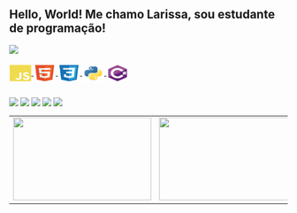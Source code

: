 ## Hello, World! Me chamo Larissa, sou estudante de programação!

<div>
<a href="https://github.com/Lrarissa">
<img loading="lazy" height="180em" src="https://github-readme-stats.vercel.app/api?username=Lrarissa&show_icons=true&theme=dracula&include_all_commits=true&count_private=true"/>
</div>

<div style="display: inline_block"><br>
  <img align="center" alt="Rafa-Js" height="30" width="40" src="https://raw.githubusercontent.com/devicons/devicon/master/icons/javascript/javascript-plain.svg">
  <img align="center" alt="Rafa-HTML" height="30" width="40" src="https://raw.githubusercontent.com/devicons/devicon/master/icons/html5/html5-original.svg">
  <img align="center" alt="Rafa-CSS" height="30" width="40" src="https://raw.githubusercontent.com/devicons/devicon/master/icons/css3/css3-original.svg">
  <img align="center" alt="Rafa-Python" height="30" width="40" src="https://raw.githubusercontent.com/devicons/devicon/master/icons/python/python-original.svg">
  <img align="center" alt="Rafa-Csharp" height="30" width="40" src="https://raw.githubusercontent.com/devicons/devicon/master/icons/csharp/csharp-original.svg">
</div>

##

<div> 
  <a href="https://instagram.com/__lariisouza__" target="_blank"><img src="https://img.shields.io/badge/-Instagram-%23E4405F?style=for-the-badge&logo=instagram&logoColor=white" target="_blank"></a>
 <a href="https://discord.gg/_lrarissa_" target="_blank"><img src="https://img.shields.io/badge/Discord-7289DA?style=for-the-badge&logo=discord&logoColor=white" target="_blank"></a> 
  <a href = "mailto:larissa.iranilda@hotmail.com"><img src="https://img.shields.io/badge/-Gmail-%23333?style=for-the-badge&logo=gmail&logoColor=white" target="_blank"></a>
  <a href="https://www.linkedin.com/in/larissa-souza-de-oliveira-b696b71a0/" target="_blank"><img src="https://img.shields.io/badge/-LinkedIn-%230077B5?style=for-the-badge&logo=linkedin&logoColor=white" target="_blank"></a> 
  <a href="https://steamcommunity.com/profiles/76561199069942338/" target="_blank"><img src="https://img.shields.io/badge/Steam-000000?style=for-the-badge&logo=steam&logoColor=white" target="_blank"></a>

<div align="center">
  <table>
    <tr>
      <td><img src="https://64.media.tumblr.com/af43eca2b14127f2c41c44ae27b421f6/eb88523137dcdc6f-d8/s500x750/93ca886dd3e876cf0e4d546c3ec5a3f07d7455f1.gifv" height="150px" width="250px"></td>
      <td><img src="https://64.media.tumblr.com/b759df4ba505e5f4e1e9baaf15e2dc96/87c991de2e68a49e-75/s500x750/4aa11d29726df15473fff28a912510eaf4259735.gifv" height="150px" width="250px"></td>
    </tr>
  </table>
</div>
